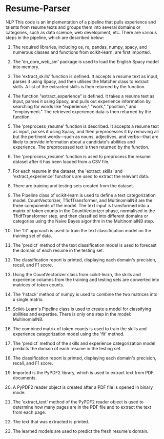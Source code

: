 # Resume-Parser
NLP 
This code is an implementation of a pipeline that pulls experience and talents from resume texts and groups them into several domains or categories, such as data science, web development, etc. There are various steps in the pipeline, which are described below:

1)	The required libraries, including os, re, pandas, numpy, spacy, and numerous classes and functions from scikit-learn, are first imported.

2)	The 'en_core_web_sm' package is used to load the English Spacy model into memory.

3)	The 'extract_skills' function is defined. It accepts a resume text as input, parses it using Spacy, and then utilises the Matcher class to extract skills. A list of the extracted skills is then returned by the function.

4)	The function "extract_experience" is defined. It takes a resume text as input, parses it using Spacy, and pulls out experience information by searching for words like "experience," "work," "position," and "employment." The retrieved experience data is then returned by the function.

5)	The 'preprocess_resume' function is described. It accepts a resume text as input, parses it using Spacy, and then preprocesses it by removing all but the pertinent words—such as nouns, adjectives, and verbs—that are likely to provide information about a candidate's abilities and experience. The preprocessed text is then returned by the function.

6)	The 'preprocess_resume' function is used to preprocess the resume dataset after it has been loaded from a CSV file.

7)	For each resume in the dataset, the 'extract_skills' and 'extract_experience' functions are used to extract the relevant data.

8)	There are training and testing sets created from the dataset.

9)	The Pipeline class of scikit-learn is used to define a text categorization model. CountVectorizer, TfidfTransformer, and MultinomialNB are the three components of the model. The text input is transformed into a matrix of token counts in the CountVectorizer phase, normalised in the TfidfTransformer step, and then classified into different domains or categories using the Naive Bayes algorithm in the MultinomialNB step.

10)	The 'fit' approach is used to train the text classification model on the training set of data.

11)	The 'predict' method of the text classification model is used to forecast the domain of each resume in the testing set.

12)	The classification report is printed, displaying each domain's precision, recall, and F1 score.

13)	Using the CountVectorizer class from scikit-learn, the skills and experience columns from the training and testing sets are converted into matrices of token counts.

14)	The 'hstack' method of numpy is used to combine the two matrices into a single matrix.

15)	Scikit-Learn's Pipeline class is used to create a model for classifying abilities and expertise. There is only one step in the model: MultinomialNB.

16)	The combined matrix of token counts is used to train the skills and experience categorization model using the 'fit' method.

17)	The 'predict' method of the skills and experience categorization model predicts the domain of each resume in the testing set.

18)	The classification report is printed, displaying each domain's precision, recall, and F1 score.

19)	Imported is the PyPDF2 library, which is used to extract text from PDF documents.

20)	A PyPDF2 reader object is created after a PDF file is opened in binary mode.

21)	The 'extract_text' method of the PyPDF2 reader object is used to determine how many pages are in the PDF file and to extract the text from each page.

22)	The text that was extracted is printed.

23)	The learned models are used to predict the fresh resume's domain.
